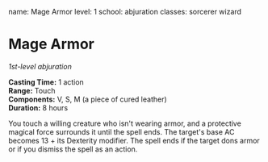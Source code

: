 name: Mage Armor
level: 1
school: abjuration
classes: sorcerer
         wizard

# Mage Armor 
_1st-level abjuration_ 

**Casting Time:** 1 action    
**Range:** Touch    
**Components:** V, S, M (a piece of cured leather)    
**Duration:** 8 hours 

You touch a willing creature who isn't wearing armor, and a protective magical force surrounds it until the spell ends. The target's base AC becomes 13 + its Dexterity modifier. The spell ends if the target dons armor or if you dismiss the spell as an action. 